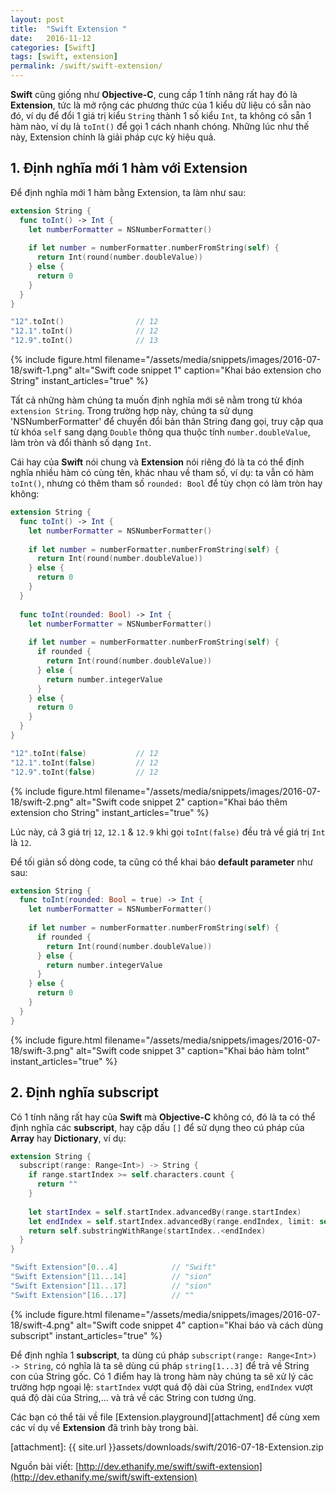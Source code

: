 ```yaml
---
layout: post
title:  "Swift Extension "
date:   2016-11-12
categories: [Swift]
tags: [swift, extension]
permalink: /swift/swift-extension/
---
```


**Swift** cũng giống như **Objective-C**, cung cấp 1 tính năng rất hay đó là **Extension**, tức là mở rộng các phương thức của 1 kiểu dữ liệu có sẵn nào đó, ví dụ để đổi 1 giá trị kiểu `String` thành 1 số kiểu `Int`, ta không có sẵn 1 hàm nào, ví dụ là `toInt()` để gọi 1 cách nhanh chóng. Những lúc như thế này, Extension chính là giải pháp cực kỳ hiệu quả.

## 1. Định nghĩa mới 1 hàm với Extension ##

Để định nghĩa mới 1 hàm bằng Extension, ta làm như sau:

```swift
extension String {
  func toInt() -> Int {
    let numberFormatter = NSNumberFormatter()
    
    if let number = numberFormatter.numberFromString(self) {
      return Int(round(number.doubleValue))
    } else {
      return 0
    }
  }
}

"12".toInt()                // 12
"12.1".toInt()              // 12
"12.9".toInt()              // 13
```
{% include figure.html
   filename="/assets/media/snippets/images/2016-07-18/swift-1.png"
   alt="Swift code snippet 1"
   caption="Khai báo extension cho String"
   instant_articles="true" %}

Tất cả những hàm chúng ta muốn định nghĩa mới sẽ nằm trong từ khóa `extension String`. Trong trường hợp này, chúng ta sử dụng 'NSNumberFormatter' để chuyển đổi bản thân String đang gọi, truy cập qua từ khóa `self` sang dạng `Double` thông qua thuộc tính `number.doubleValue`, làm tròn và đổi thành số dạng `Int`.

Cái hay của **Swift** nói chung và **Extension** nói riêng đó là ta có thể định nghĩa nhiều hàm có cùng tên, khác nhau về tham số, ví dụ: ta vẫn có hàm `toInt()`, nhưng có thêm tham số `rounded: Bool` để tùy chọn có làm tròn hay không:

```swift
extension String {
  func toInt() -> Int {
    let numberFormatter = NSNumberFormatter()
    
    if let number = numberFormatter.numberFromString(self) {
      return Int(round(number.doubleValue))
    } else {
      return 0
    }
  }
  
  func toInt(rounded: Bool) -> Int {
    let numberFormatter = NSNumberFormatter()
    
    if let number = numberFormatter.numberFromString(self) {
      if rounded {
        return Int(round(number.doubleValue))
      } else {
        return number.integerValue
      }
    } else {
      return 0
    }
  }
}

"12".toInt(false)           // 12
"12.1".toInt(false)         // 12
"12.9".toInt(false)         // 12
```
{% include figure.html
   filename="/assets/media/snippets/images/2016-07-18/swift-2.png"
   alt="Swift code snippet 2"
   caption="Khai báo thêm extension cho String"
   instant_articles="true" %}

Lúc này, cả 3 giá trị `12`, `12.1` & `12.9` khi gọi `toInt(false)` đều trả về giá trị `Int` là `12`.

Để tối giản số dòng code, ta cũng có thể khai báo **default parameter** như sau:

```swift
extension String {
  func toInt(rounded: Bool = true) -> Int {
    let numberFormatter = NSNumberFormatter()
    
    if let number = numberFormatter.numberFromString(self) {
      if rounded {
        return Int(round(number.doubleValue))
      } else {
        return number.integerValue
      }
    } else {
      return 0
    }
  }
}
```
{% include figure.html
   filename="/assets/media/snippets/images/2016-07-18/swift-3.png"
   alt="Swift code snippet 3"
   caption="Khai báo hàm toInt"
   instant_articles="true" %}

## 2. Định nghĩa subscript ##

Có 1 tính năng rất hay của **Swift** mà **Objective-C** không có, đó là ta có thể định nghĩa các **subscript**, hay cặp dấu `[]` để sử dụng theo cú pháp của **Array** hay **Dictionary**, ví dụ:

```swift
extension String {
  subscript(range: Range<Int>) -> String {
    if range.startIndex >= self.characters.count {
      return ""
    }
    
    let startIndex = self.startIndex.advancedBy(range.startIndex)
    let endIndex = self.startIndex.advancedBy(range.endIndex, limit: self.endIndex)
    return self.substringWithRange(startIndex..<endIndex)
  }
}

"Swift Extension"[0...4]            // "Swift"
"Swift Extension"[11...14]          // "sion"
"Swift Extension"[11...17]          // "sion"
"Swift Extension"[16...17]          // ""
```
{% include figure.html
   filename="/assets/media/snippets/images/2016-07-18/swift-4.png"
   alt="Swift code snippet 4"
   caption="Khai báo và cách dùng subscript"
   instant_articles="true" %}

Để định nghĩa 1 **subscript**, ta dùng cú pháp `subscript(range: Range<Int>) -> String`, có nghĩa là ta sẽ dùng cú pháp `string[1...3]` để trả về String con của String gốc. Có 1 điểm hay là trong hàm này chúng ta sẽ xử lý các trường hợp ngoại lệ: `startIndex` vượt quá độ dài của String, `endIndex` vượt quá độ dài của String,... và trả về các String con tương ứng.

Các bạn có thể tải về file [Extension.playground][attachment] để cùng xem các ví dụ về **Extension** đã trình bày trong bài.

[attachment]:               {{ site.url }}assets/downloads/swift/2016-07-18-Extension.zip

Nguồn bài viết: [http://dev.ethanify.me/swift/swift-extension](http://dev.ethanify.me/swift/swift-extension)
